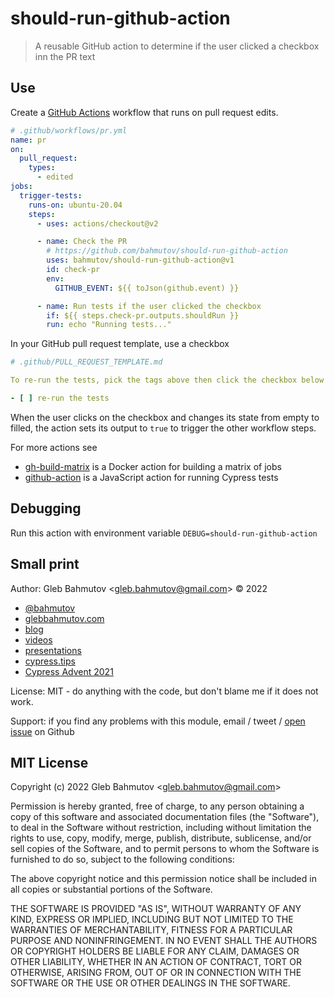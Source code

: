 # should-run-github-action

> A reusable GitHub action to determine if the user clicked a checkbox inn the PR text

## Use

Create a [GitHub Actions](https://glebbahmutov.com/blog/trying-github-actions/) workflow that runs on pull request edits.

```yml
# .github/workflows/pr.yml
name: pr
on:
  pull_request:
    types:
      - edited
jobs:
  trigger-tests:
    runs-on: ubuntu-20.04
    steps:
      - uses: actions/checkout@v2

      - name: Check the PR
        # https://github.com/bahmutov/should-run-github-action
        uses: bahmutov/should-run-github-action@v1
        id: check-pr
        env:
          GITHUB_EVENT: ${{ toJson(github.event) }}

      - name: Run tests if the user clicked the checkbox
        if: ${{ steps.check-pr.outputs.shouldRun }}
        run: echo "Running tests..."
```

In your GitHub pull request template, use a checkbox

```yml
# .github/PULL_REQUEST_TEMPLATE.md

To re-run the tests, pick the tags above then click the checkbox below

- [ ] re-run the tests
```

When the user clicks on the checkbox and changes its state from empty to filled, the action sets its output to `true` to trigger the other workflow steps.

For more actions see

- [gh-build-matrix](https://github.com/bahmutov/gh-build-matrix) is a Docker action for building a matrix of jobs
- [github-action](https://github.com/cypress-io/github-action) is a JavaScript action for running Cypress tests

## Debugging

Run this action with environment variable `DEBUG=should-run-github-action`

## Small print

Author: Gleb Bahmutov &lt;gleb.bahmutov@gmail.com&gt; &copy; 2022

- [@bahmutov](https://twitter.com/bahmutov)
- [glebbahmutov.com](https://glebbahmutov.com)
- [blog](https://glebbahmutov.com/blog)
- [videos](https://www.youtube.com/glebbahmutov)
- [presentations](https://slides.com/bahmutov)
- [cypress.tips](https://cypress.tips)
- [Cypress Advent 2021](https://cypresstips.substack.com/)

License: MIT - do anything with the code, but don't blame me if it does not work.

Support: if you find any problems with this module, email / tweet /
[open issue](https://github.com/bahmutov/should-run-github-action/issues) on Github

## MIT License

Copyright (c) 2022 Gleb Bahmutov &lt;gleb.bahmutov@gmail.com&gt;

Permission is hereby granted, free of charge, to any person
obtaining a copy of this software and associated documentation
files (the "Software"), to deal in the Software without
restriction, including without limitation the rights to use,
copy, modify, merge, publish, distribute, sublicense, and/or sell
copies of the Software, and to permit persons to whom the
Software is furnished to do so, subject to the following
conditions:

The above copyright notice and this permission notice shall be
included in all copies or substantial portions of the Software.

THE SOFTWARE IS PROVIDED "AS IS", WITHOUT WARRANTY OF ANY KIND,
EXPRESS OR IMPLIED, INCLUDING BUT NOT LIMITED TO THE WARRANTIES
OF MERCHANTABILITY, FITNESS FOR A PARTICULAR PURPOSE AND
NONINFRINGEMENT. IN NO EVENT SHALL THE AUTHORS OR COPYRIGHT
HOLDERS BE LIABLE FOR ANY CLAIM, DAMAGES OR OTHER LIABILITY,
WHETHER IN AN ACTION OF CONTRACT, TORT OR OTHERWISE, ARISING
FROM, OUT OF OR IN CONNECTION WITH THE SOFTWARE OR THE USE OR
OTHER DEALINGS IN THE SOFTWARE.
